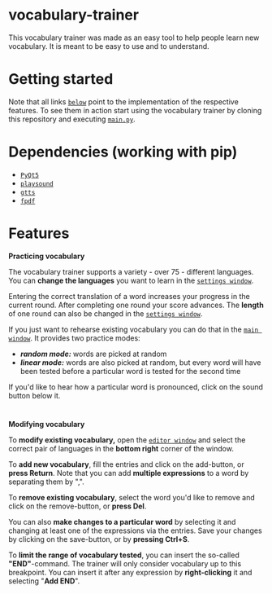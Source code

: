# **vocabulary-trainer**

This vocabulary trainer was made as an easy tool to help people learn new vocabulary. 
It is meant to be easy to use and to understand.

# **Getting started**

Note that all links [```below```](#**Features**) point to the implementation of the respective features. To see them in action 
start using the vocabulary trainer by cloning this repository and executing
[```main.py```](https://github.com/DasPoet/vocabulary-trainer/blob/master/python/dev/daspoet/trainer/main.py).

# **Dependencies (working with pip)**

* [```PyQt5```](https://doc.qt.io/qtforpython/#documentation)
* [```playsound```](https://pypi.org/project/playsound/)
* [```gtts```](https://pypi.org/project/gTTS/)
* [```fpdf```](https://pypi.org/project/fpdf/)

# **Features**

**Practicing vocabulary**

The vocabulary trainer supports a variety - over 75 - different languages. You can **change the languages** you want to learn
in the [```settings window```](https://github.com/DasPoet/vocabulary-trainer/blob/master/python/dev/daspoet/trainer/core/settings_window.py).

Entering the correct translation of a word increases your progress in the current round. After completing one round your
score advances. The **length** of one round can also be changed in the
[```settings window```](https://github.com/DasPoet/vocabulary-trainer/blob/master/python/dev/daspoet/trainer/core/settings_window.py).

If you just want to rehearse existing vocabulary you can do that in the 
[```main window```](https://github.com/DasPoet/vocabulary-trainer/blob/master/python/dev/daspoet/trainer/core/vocabulary_window.py).
It provides two practice modes:

* _**random mode:**_ words are picked at random
* _**linear mode:**_ words are also picked at random, but every word will have been tested before a particular word is
                     tested for the second time
                     
If you'd like to hear how a particular word is pronounced, click on the sound button below it.

#

**Modifying vocabulary**

To **modify existing vocabulary,** open the 
[```editor window```](https://github.com/DasPoet/vocabulary-trainer/blob/master/python/dev/daspoet/trainer/core/vocab_editor.py)
and select the correct pair of languages in the **bottom right** corner of the window.

To **add new vocabulary**, fill the entries and click on the add-button, or **press Return**. Note that you can add
**multiple expressions** to a word by separating them by ",".

To **remove existing vocabulary**, select the word you'd like to remove and click on the remove-button, or **press Del**.

You can also **make changes to a particular word** by selecting it and changing at least one of the expressions via the 
entries. Save your changes by clicking on the save-button, or by **pressing Ctrl+S**.

To **limit the range of vocabulary tested**, you can insert the so-called **"END"**-command. The trainer will only consider
vocabulary up to this breakpoint. You can insert it after any expression by **right-clicking** it and selecting "**Add END**".

